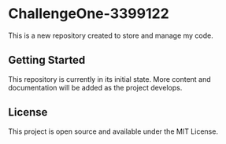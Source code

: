 # ChallengeOne-3399122

This is a new repository created to store and manage my code.

## Getting Started

This repository is currently in its initial state. More content and documentation will be added as the project develops.

## License

This project is open source and available under the MIT License.
